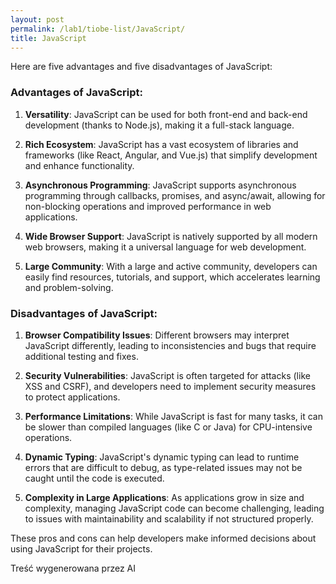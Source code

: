 ```yaml
---
layout: post
permalink: /lab1/tiobe-list/JavaScript/
title: JavaScript
---
```

Here are five advantages and five disadvantages of JavaScript:

### Advantages of JavaScript:

1. **Versatility**: JavaScript can be used for both front-end and back-end development (thanks to Node.js), making it a full-stack language.

2. **Rich Ecosystem**: JavaScript has a vast ecosystem of libraries and frameworks (like React, Angular, and Vue.js) that simplify development and enhance functionality.

3. **Asynchronous Programming**: JavaScript supports asynchronous programming through callbacks, promises, and async/await, allowing for non-blocking operations and improved performance in web applications.

4. **Wide Browser Support**: JavaScript is natively supported by all modern web browsers, making it a universal language for web development.

5. **Large Community**: With a large and active community, developers can easily find resources, tutorials, and support, which accelerates learning and problem-solving.

### Disadvantages of JavaScript:

1. **Browser Compatibility Issues**: Different browsers may interpret JavaScript differently, leading to inconsistencies and bugs that require additional testing and fixes.

2. **Security Vulnerabilities**: JavaScript is often targeted for attacks (like XSS and CSRF), and developers need to implement security measures to protect applications.

3. **Performance Limitations**: While JavaScript is fast for many tasks, it can be slower than compiled languages (like C or Java) for CPU-intensive operations.

4. **Dynamic Typing**: JavaScript's dynamic typing can lead to runtime errors that are difficult to debug, as type-related issues may not be caught until the code is executed.

5. **Complexity in Large Applications**: As applications grow in size and complexity, managing JavaScript code can become challenging, leading to issues with maintainability and scalability if not structured properly.

These pros and cons can help developers make informed decisions about using JavaScript for their projects.

Treść wygenerowana przez AI
